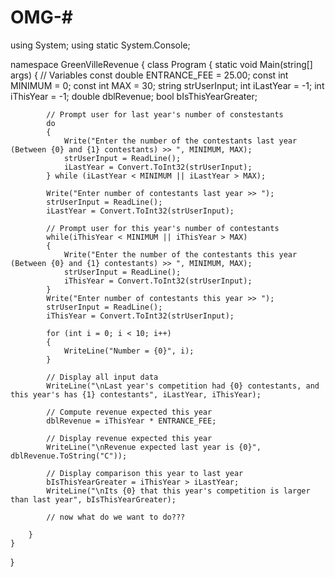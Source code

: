 

# OMG-# 
using System;
using static System.Console;

namespace GreenVilleRevenue
{
    class Program
    {
        static void Main(string[] args)
        {
            // Variables
            const double ENTRANCE_FEE = 25.00;
            const int MINIMUM = 0;
            const int MAX = 30;
            string strUserInput;
            int iLastYear = -1;
            int iThisYear = -1;
            double dblRevenue;
            bool bIsThisYearGreater;

            // Prompt user for last year's number of constestants
            do
            {
                Write("Enter the number of the contestants last year (Between {0} and {1} contestants) >> ", MINIMUM, MAX);
                strUserInput = ReadLine();
                iLastYear = Convert.ToInt32(strUserInput);
            } while (iLastYear < MINIMUM || iLastYear > MAX);
            
            Write("Enter number of contestants last year >> ");
            strUserInput = ReadLine();
            iLastYear = Convert.ToInt32(strUserInput);

            // Prompt user for this year's number of contestants
            while(iThisYear < MINIMUM || iThisYear > MAX)
            {
                Write("Enter the number of the contestants this year (Between {0} and {1} contestants) >> ", MINIMUM, MAX);
                strUserInput = ReadLine();
                iThisYear = Convert.ToInt32(strUserInput);
            }
            Write("Enter number of contestants this year >> ");
            strUserInput = ReadLine();
            iThisYear = Convert.ToInt32(strUserInput);

            for (int i = 0; i < 10; i++)
            {
                WriteLine("Number = {0}", i);
            }

            // Display all input data
            WriteLine("\nLast year's competition had {0} contestants, and this year's has {1} contestants", iLastYear, iThisYear);

            // Compute revenue expected this year
            dblRevenue = iThisYear * ENTRANCE_FEE;

            // Display revenue expected this year
            WriteLine("\nRevenue expected last year is {0}", dblRevenue.ToString("C"));

            // Display comparison this year to last year
            bIsThisYearGreater = iThisYear > iLastYear;
            WriteLine("\nIts {0} that this year's competition is larger than last year", bIsThisYearGreater);
            
            // now what do we want to do???
            
        }
    }
}
